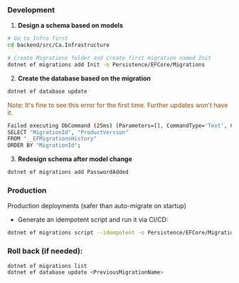 ### Development
1. **Design a schema based on models**
```bash
# Go to Infra first
cd backend/src/Ca.Infrastructure

# Create Migrations folder and create first migration named Init
dotnet ef migrations add Init -o Persistence/EFCore/Migrations
```

2. **Create the database based on the migration**
```bash
dotnet ef database update
```
<font color="#974806">Note: It's fine to see this error for the first time. Further updates won't have it. </font>
```bash
Failed executing DbCommand (25ms) [Parameters=[], CommandType='Text', CommandTimeout='30']
SELECT "MigrationId", "ProductVersion"
FROM "__EFMigrationsHistory"
ORDER BY "MigrationId";
```


3. **Redesign schema after model change**
```bash
dotnet ef migrations add PasswordAdded
```

### Production
Production deployments (safer than auto-migrate on startup)
- Generate an idempotent script and run it via CI/CD:
```bash 
dotnet ef migrations script --idempotent -o Persistence/EFCore/Migrations/upgrade.sql
```

### Roll back (if needed):
```bash
dotnet ef migrations list
dotnet ef database update <PreviousMigrationName>
```